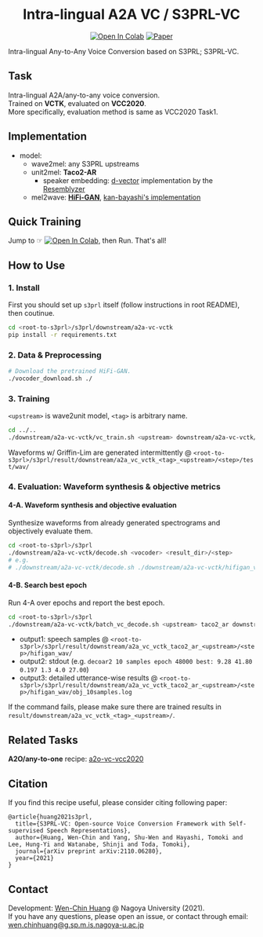 <div align="center">

# Intra-lingual A2A VC / S3PRL-VC <!-- omit in toc -->
[![Open In Colab](https://colab.research.google.com/assets/colab-badge.svg)][notebook]
[![Paper](http://img.shields.io/badge/paper-arxiv.2110.06280-B31B1B.svg)][paper]

</div>

Intra-lingual Any-to-Any Voice Conversion based on S3PRL; S3PRL-VC.  

## Task
Intra-lingual A2A/any-to-any voice conversion.  
Trained on **VCTK**, evaluated on **VCC2020**.  
More specifically, evaluation method is same as VCC2020 Task1.  

## Implementation

- model:
  - wave2mel: any S3PRL upstreams
  - unit2mel: **Taco2-AR**
    - speaker embedding: [d-vector] implementation by the [Resemblyzer]
  - mel2wave: **[HiFi-GAN]**, [kan-bayashi's implementation][HiFi-GAN_impl]

[d-vector]: https://static.googleusercontent.com/media/research.google.com/zh-TW//pubs/archive/41939.pdf
[Resemblyzer]: https://github.com/resemble-ai/Resemblyzer
[HiFi-GAN]: https://arxiv.org/abs/2010.05646
[HiFi-GAN_impl]: https://github.com/kan-bayashi/ParallelWaveGAN

## Quick Training
Jump to ☞ [![Open In Colab](https://colab.research.google.com/assets/colab-badge.svg)][notebook], then Run. That's all!  

## How to Use

### 1. Install
First you should set up `s3prl` itself (follow instructions in root README), then coutinue.  

```bash
cd <root-to-s3prl>/s3prl/downstream/a2a-vc-vctk
pip install -r requirements.txt
```

### 2. Data & Preprocessing
```bash
# Download the pretrained HiFi-GAN.
./vocoder_download.sh ./
```

### 3. Training
`<upstream>` is wave2unit model, `<tag>` is arbitrary name.  

```bash
cd ../..
./downstream/a2a-vc-vctk/vc_train.sh <upstream> downstream/a2a-vc-vctk/config_ar_taco2.yaml <tag>
```

Waveforms w/ Griffin-Lim are generated intermittently @ `<root-to-s3prl>/s3prl/result/downstream/a2a_vc_vctk_<tag>_<upstream>/<step>/test/wav/`

### 4. Evaluation: Waveform synthesis & objective metrics

#### 4-A. Waveform synthesis and objective evaluation
Synthesize waveforms from already generated spectrograms and objectively evaluate them.  

```bash
cd <root-to-s3prl>/s3prl
./downstream/a2a-vc-vctk/decode.sh <vocoder> <result_dir>/<step>
# e.g. 
# ./downstream/a2a-vc-vctk/decode.sh ./downstream/a2a-vc-vctk/hifigan_vctk result/downstream/a2a_vc_vctk_taco2_ar_decoar2/50000
```

#### 4-B. Search best epoch
Run 4-A over epochs and report the best epoch.  
```bash
cd <root-to-s3prl>/s3prl
./downstream/a2a-vc-vctk/batch_vc_decode.sh <upstream> taco2_ar downstream/a2a-vc-vctk/hifigan_vctk
```

- output1: speech samples @ `<root-to-s3prl>/s3prl/result/downstream/a2a_vc_vctk_taco2_ar_<upstream>/<step>/hifigan_wav/`
- output2: stdout (e.g. `decoar2 10 samples epoch 48000 best: 9.28 41.80 0.197 1.3 4.0 27.00`)
- output3: detailed utterance-wise results @ `<root-to-s3prl>/s3prl/result/downstream/a2a_vc_vctk_taco2_ar_<upstream>/<step>/hifigan_wav/obj_10samples.log`

If the command fails, please make sure there are trained results in `result/downstream/a2a_vc_vctk_<tag>_<upstream>/`.

## Related Tasks
**A2O/any-to-one** recipe: [a2o-vc-vcc2020](../a2o-vc-vcc2020/)

## Citation

If you find this recipe useful, please consider citing following paper:
```
@article{huang2021s3prl,
  title={S3PRL-VC: Open-source Voice Conversion Framework with Self-supervised Speech Representations},
  author={Huang, Wen-Chin and Yang, Shu-Wen and Hayashi, Tomoki and Lee, Hung-Yi and Watanabe, Shinji and Toda, Tomoki},
  journal={arXiv preprint arXiv:2110.06280},
  year={2021}
}
```

## Contact
Development: [Wen-Chin Huang](https://github.com/unilight) @ Nagoya University (2021).  
If you have any questions, please open an issue, or contact through email: wen.chinhuang@g.sp.m.is.nagoya-u.ac.jp


[paper]: https://arxiv.org/abs/2110.06280
[notebook]: https://colab.research.google.com/github/tarepan/s3prl/blob/master/s3prl/downstream/a2a-vc-vctk/training.ipynb